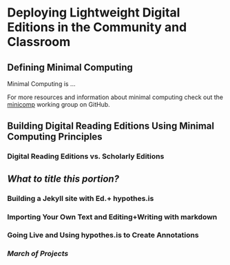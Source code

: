 # Deploying Lightweight Digital Editions in the Community and Classroom 

## Defining Minimal Computing
Minimal Computing is ...

For more resources and information about minimal computing check out the [minicomp](http://go-dh.github.io/mincomp/)
working group on GitHub.

## Building Digital Reading Editions Using Minimal Computing Principles

### Digital Reading Editions vs. Scholarly Editions

## *What to title this portion?*

### Building a Jekyll site with Ed.+ hypothes.is

### Importing Your Own Text and Editing+Writing with markdown

### Going Live and Using hypothes.is to Create Annotations

### *March of Projects*
